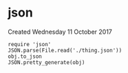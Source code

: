 # json
Created Wednesday 11 October 2017

	require 'json'
	JSON.parse(File.read('./thing.json'))
	obj.to_json
	JSON.pretty_generate(obj)

